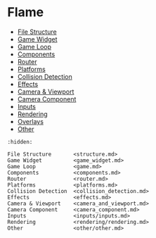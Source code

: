 # Flame

- [File Structure](structure.md)
- [Game Widget](game_widget.md)
- [Game Loop](game.md)
- [Components](components.md)
- [Router](router.md)
- [Platforms](platforms.md)
- [Collision Detection](collision_detection.md)
- [Effects](effects.md)
- [Camera & Viewport](camera_and_viewport.md)
- [Camera Component](camera_component.md)
- [Inputs](inputs/inputs.md)
- [Rendering](rendering/rendering.md)
- [Overlays](overlays.md)
- [Other](other/other.md)

```{toctree}
:hidden:

File Structure       <structure.md>
Game Widget          <game_widget.md>
Game Loop            <game.md>
Components           <components.md>
Router               <router.md>
Platforms            <platforms.md>
Collision Detection  <collision_detection.md>
Effects              <effects.md>
Camera & Viewport    <camera_and_viewport.md>
Camera Component     <camera_component.md>
Inputs               <inputs/inputs.md>
Rendering            <rendering/rendering.md>
Other                <other/other.md>
```
